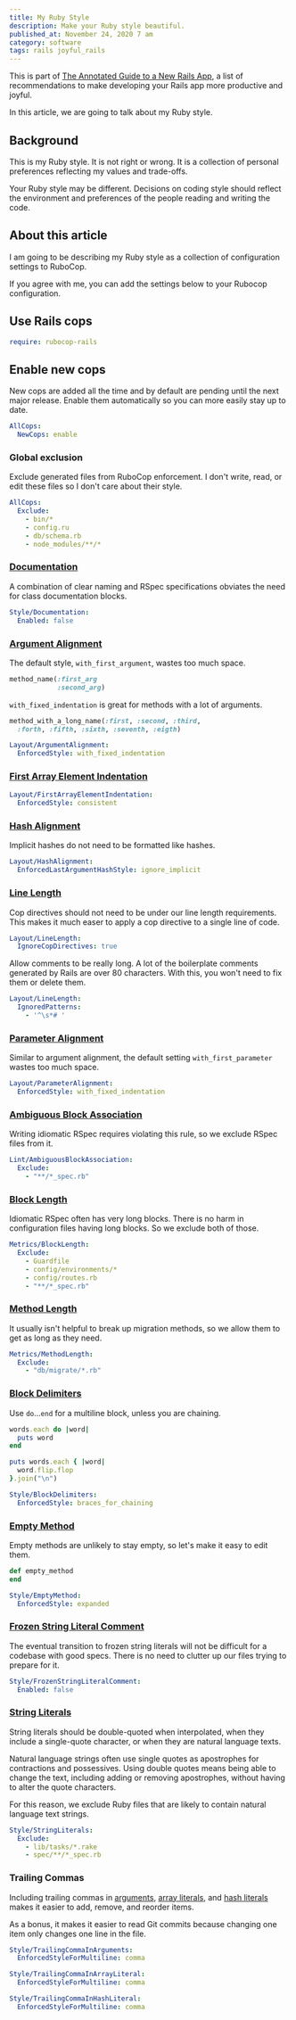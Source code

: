 ```yaml
---
title: My Ruby Style
description: Make your Ruby style beautiful.
published_at: November 24, 2020 7 am
category: software
tags: rails joyful_rails
---
```


This is part of [The Annotated Guide to a New Rails
App](the_annotated_guide_to_a_new_rails_app), a list of recommendations to make
developing your Rails app more productive and joyful.

In this article, we are going to talk about my Ruby style.

## Background

This is my Ruby style. It is not right or wrong. It is a collection of
personal preferences reflecting my values and trade-offs.

Your Ruby style may be different. Decisions on coding style should reflect the
environment and preferences of the people reading and writing the code.

## About this article

I am going to be describing my Ruby style as a collection of configuration
settings to RuboCop.

If you agree with me, you can add the settings below to your Rubocop configuration.

## Use Rails cops

```yaml
require: rubocop-rails
```

## Enable new cops

New cops are added all the time and by default are pending until the next major
release. Enable them automatically so you can more easily stay up to date.

```yaml
AllCops:
  NewCops: enable
```
### Global exclusion

Exclude generated files from RuboCop enforcement. I don't write, read, or edit
these files so I don't care about their style.

```yaml
AllCops:
  Exclude:
    - bin/*
    - config.ru
    - db/schema.rb
    - node_modules/**/*
```

### [Documentation](https://docs.rubocop.org/rubocop/0.87/cops_style.html#styledocumentation)

A combination of clear naming and RSpec specifications obviates the need for
class documentation blocks.

```yaml
Style/Documentation:
  Enabled: false
```

### [Argument Alignment](https://docs.rubocop.org/en/0.87/cops_layout/#layoutargumentalignment)

The default style, `with_first_argument`, wastes too much space.

```ruby
method_name(:first_arg
            :second_arg)
```

`with_fixed_indentation` is great for methods with a lot of arguments.

```ruby
method_with_a_long_name(:first, :second, :third,
  :forth, :fifth, :sixth, :seventh, :eigth)
```

```yaml
Layout/ArgumentAlignment:
  EnforcedStyle: with_fixed_indentation
```

### [First Array Element Indentation](https://docs.rubocop.org/en/0.87/cops_layout/#layoutfirstarrayelementindentation)

<!-- Why -->

```yaml
Layout/FirstArrayElementIndentation:
  EnforcedStyle: consistent
```

### [Hash Alignment](https://docs.rubocop.org/en/0.87/cops_layout/#layouthashalignment)

Implicit hashes do not need to be formatted like hashes.

```yaml
Layout/HashAlignment:
  EnforcedLastArgumentHashStyle: ignore_implicit
```

### [Line Length](https://docs.rubocop.org/en/0.87/cops_layout/#layoutlinelength)

Cop directives should not need to be under our line length requirements.
This makes it much easer to apply a cop directive to a single line of code.

```yaml
Layout/LineLength:
  IgnoreCopDirectives: true
```

Allow comments to be really long. A lot of the boilerplate comments generated by
Rails are over 80 characters. With this, you won't need to fix them or delete
them.

```yaml
Layout/LineLength:
  IgnoredPatterns:
    - '^\s*# '
```

### [Parameter Alignment](https://docs.rubocop.org/en/0.87/cops_layout/#layoutparameteralignment)

Similar to argument alignment, the default setting `with_first_parameter` wastes
too much space.

```yaml
Layout/ParameterAlignment:
  EnforcedStyle: with_fixed_indentation
```

### [Ambiguous Block Association](https://docs.rubocop.org/en/0.87/cops_lint/#lintambiguousblockassociation)

Writing idiomatic RSpec requires violating this rule, so we exclude RSpec files
from it.

```yaml
Lint/AmbiguousBlockAssociation:
  Exclude:
    - "**/*_spec.rb"
```

### [Block Length](https://docs.rubocop.org/en/0.87/cops_metrics/#metricsblocklength)

Idiomatic RSpec often has very long blocks. There is no harm in configuration
files having long blocks. So we exclude both of those.

```yaml
Metrics/BlockLength:
  Exclude:
    - Guardfile
    - config/environments/*
    - config/routes.rb
    - "**/*_spec.rb"
```

### [Method Length](https://docs.rubocop.org/en/0.87/cops_metrics/#metricsmethodlength)

It usually isn't helpful to break up migration methods, so we allow them to get
as long as they need.

```yaml
Metrics/MethodLength:
  Exclude:
    - "db/migrate/*.rb"

```

### [Block Delimiters](https://docs.rubocop.org/en/0.87/cops_style/#styleblockdelimiters)

Use `do`...`end` for a multiline block, unless you are chaining.

```ruby
words.each do |word|
  puts word
end

puts words.each { |word|
  word.flip.flop
}.join("\n")
```

```yaml
Style/BlockDelimiters:
  EnforcedStyle: braces_for_chaining
```

### [Empty Method](https://docs.rubocop.org/en/0.87/cops_style/#styleemptymethod)

Empty methods are unlikely to stay empty, so let's make it easy to edit them.

```ruby
def empty_method
end
```

```yaml
Style/EmptyMethod:
  EnforcedStyle: expanded
```

### [Frozen String Literal Comment](https://docs.rubocop.org/en/0.87/cops_style/#stylefrozenstringliteralcomment)

The eventual transition to frozen string literals will not be difficult for a
codebase with good specs. There is no need to clutter up our files trying to
prepare for it.

```yaml
Style/FrozenStringLiteralComment:
  Enabled: false
```

### [String Literals](https://docs.rubocop.org/en/0.87/cops_style/#stylestringliterals)

String literals should be double-quoted when interpolated, when they include a
single-quote character, or when they are natural language texts.

Natural language strings often use single quotes as apostrophes for contractions
and possessives. Using double quotes means being able to change the text,
including adding or removing apostrophes, without having to alter the quote
characters.

For this reason, we exclude Ruby files that are likely to contain natural
language text strings.

```yaml
Style/StringLiterals:
  Exclude:
    - lib/tasks/*.rake
    - spec/**/*_spec.rb
```

### Trailing Commas

Including trailing commas in
[arguments](https://docs.rubocop.org/en/0.87/cops_style/#styletrailingcommainarguments),
[array
literals](https://docs.rubocop.org/en/0.87/cops_style/#styletrailingcommainarrayliteral),
and [hash
literals](https://docs.rubocop.org/en/0.87/cops_style/#styletrailingcommainhashliteral)
makes it easier to add, remove, and reorder items.

As a bonus, it makes it easier to read Git commits because changing one item
only changes one line in the file.

```yaml
Style/TrailingCommaInArguments:
  EnforcedStyleForMultiline: comma

Style/TrailingCommaInArrayLiteral:
  EnforcedStyleForMultiline: comma

Style/TrailingCommaInHashLiteral:
  EnforcedStyleForMultiline: comma
```
